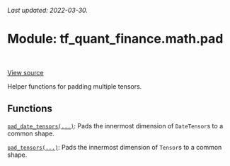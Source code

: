 <!--
This file is generated by a tool. Do not edit directly.
For open-source contributions the docs will be updated automatically.
-->

*Last updated: 2022-03-30.*

<div itemscope itemtype="http://developers.google.com/ReferenceObject">
<meta itemprop="name" content="tf_quant_finance.math.pad" />
<meta itemprop="path" content="Stable" />
</div>

# Module: tf_quant_finance.math.pad

<!-- Insert buttons and diff -->

<table class="tfo-notebook-buttons tfo-api" align="left">
</table>

<a target="_blank" href="https://github.com/google/tf-quant-finance/blob/master/tf_quant_finance/math/pad.py">View source</a>



Helper functions for padding multiple tensors.



## Functions

[`pad_date_tensors(...)`](../../tf_quant_finance/math/pad/pad_date_tensors.md): Pads the innermost dimension of `DateTensor`s to a common shape.

[`pad_tensors(...)`](../../tf_quant_finance/math/pad/pad_tensors.md): Pads the innermost dimension of `Tensor`s to a common shape.

